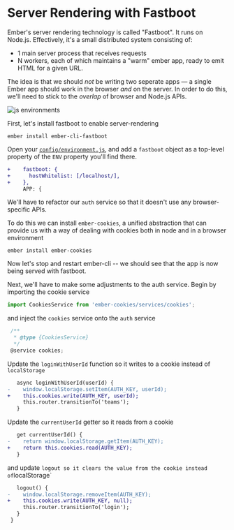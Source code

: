 # Server Rendering with Fastboot

Ember's server rendering technology is called "Fastboot". It runs on Node.js. Effectively, it's a small distributed system consisting of:

- 1 main server process that receives requests
- N workers, each of which maintains a "warm" ember app, ready to emit HTML for a given URL.

The idea is that we should _not_ be writing two seperate apps — a single Ember app should work in the browser *and* on the server. In order to do this, we'll need to stick to the _overlap_ of browser and Node.js APIs.

![js environments](./img/20-server-rendering/js-envs.png)

First, let's install fastboot to enable server-rendering

```
ember install ember-cli-fastboot
```

Open your [`config/environment.js`](../config/environment.js), and add a `fastboot` object as a top-level property of the `ENV` property you'll find there.

```diff
+    fastboot: {
+      hostWhitelist: [/localhost/],
+    },
     APP: {
```

We'll have to refactor our `auth` service so that it doesn't use any browser-specific APIs.

To do this we can install `ember-cookies`, a unified abstraction that can provide us with a way of dealing with cookies both in node and in a browser environment

```
ember install ember-cookies
```

Now let's stop and restart ember-cli -- we should see that the app is now being served with fastboot.

Next, we'll have to make some adjustments to the auth service. Begin by importing the cookie service

```js
import CookiesService from 'ember-cookies/services/cookies';
```

and inject the `cookies` service onto the `auth` service

```ts
 /**
  * @type {CookiesService}
  */
 @service cookies;
```

Update the `loginWithUserId` function so it writes to a cookie instead of `localStorage`

```diff
   async loginWithUserId(userId) {
-    window.localStorage.setItem(AUTH_KEY, userId);
+    this.cookies.write(AUTH_KEY, userId);
     this.router.transitionTo('teams');
   }
```

Update the `currentUserId` getter so it reads from a cookie

```diff
   get currentUserId() {
-    return window.localStorage.getItem(AUTH_KEY);
+    return this.cookies.read(AUTH_KEY);
   }
```

and update `logout so it clears the value from the cookie instead of`localStorage`

```diff
   logout() {
-    window.localStorage.removeItem(AUTH_KEY);
+    this.cookies.write(AUTH_KEY, null);
     this.router.transitionTo('login');
   }
 }
```
